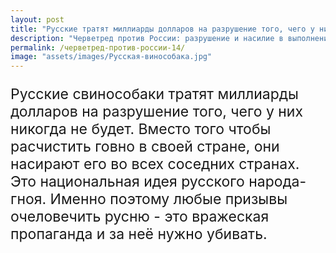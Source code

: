```yaml
---
layout: post
title: "Русские тратят миллиарды долларов на разрушение того, чего у них никогда не будет"
description: "Черветред против России: разрушение и насилие в выполнении национальной идеи русского народа-гноя. Червепедия официальный сайт."
permalink: /черветред-против-россии-14/
image: "assets/images/Русская-винособака.jpg"
---
```

<p style="font-size: 23px;">Русские свинособаки тратят миллиарды долларов на разрушение того, чего у них никогда не будет. Вместо того чтобы расчистить говно в своей стране, они насирают его во всех соседних странах. Это национальная идея русского народа-гноя. Именно поэтому любые призывы очеловечить русню - это вражеская пропаганда и за неё нужно убивать.</p>
